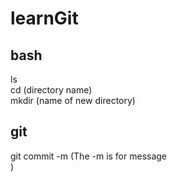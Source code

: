 # learnGit
## bash
ls <br>
cd (directory name) <br>
mkdir (name of new directory) <br>

## git
git commit -m (The -m is for message <br>)